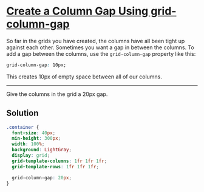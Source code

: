 # [Create a Column Gap Using grid-column-gap](https://learn.freecodecamp.org/responsive-web-design/css-grid/create-a-column-gap-using-grid-column-gap)

So far in the grids you have created, the columns have all been tight up against each other. Sometimes you want a gap in between the columns. To add a gap between the columns, use the `grid-column-gap` property like this:

```css
grid-column-gap: 10px;
```

This creates 10px of empty space between all of our columns.

---

Give the columns in the grid a 20px gap.

## Solution

```css
.container {
  font-size: 40px;
  min-height: 300px;
  width: 100%;
  background: LightGray;
  display: grid;
  grid-template-columns: 1fr 1fr 1fr;
  grid-template-rows: 1fr 1fr 1fr;

  grid-column-gap: 20px;
}
```